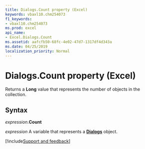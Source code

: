 ```yaml
---
title: Dialogs.Count property (Excel)
keywords: vbaxl10.chm254073
f1_keywords:
- vbaxl10.chm254073
ms.prod: excel
api_name:
- Excel.Dialogs.Count
ms.assetid: aafcfb50-68fc-4e02-47d7-1317df4d343a
ms.date: 04/25/2019
localization_priority: Normal
---
```



# Dialogs.Count property (Excel)

Returns a **Long** value that represents the number of objects in the collection.


## Syntax

_expression_.**Count**

_expression_ A variable that represents a **[Dialogs](Excel.Dialogs.md)** object.




[!include[Support and feedback](~/includes/feedback-boilerplate.md)]